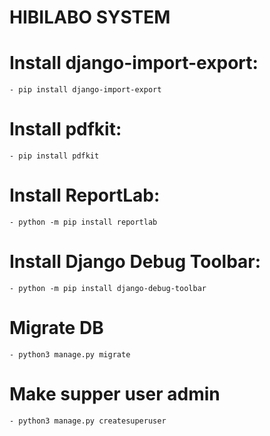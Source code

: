 # HIBILABO SYSTEM
# Install django-import-export: 
	- pip install django-import-export
# Install pdfkit: 
	- pip install pdfkit
# Install ReportLab:
	- python -m pip install reportlab
# Install Django Debug Toolbar:
	- python -m pip install django-debug-toolbar
# Migrate DB
	- python3 manage.py migrate
# Make supper user admin
	- python3 manage.py createsuperuser
